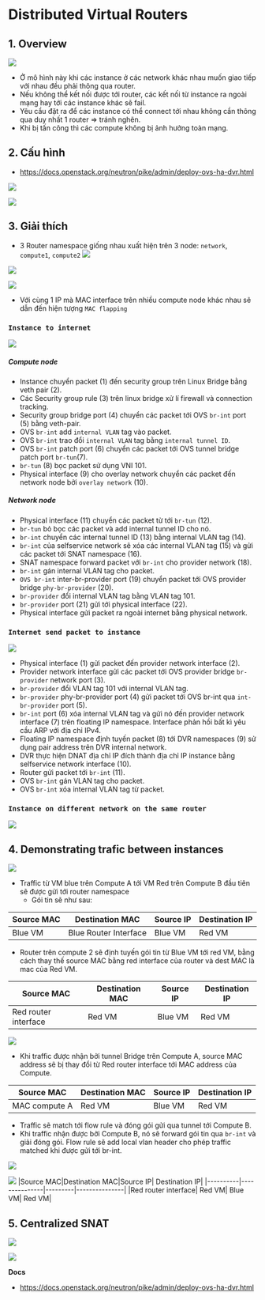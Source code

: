 # Distributed Virtual Routers
## 1. Overview

![](https://i.ibb.co/VTyGVn6/Screenshot-from-2021-05-31-16-00-42.png)

- Ở mô hình này khi các instance ở các network khác nhau muốn giao tiếp với nhau đều phải thông qua router.
- Nếu không thể kết nối được tới router, các kết nối từ instance ra ngoài mạng hay tới các instance khác sẽ fail.
- Yêu cầu đặt ra để các instance có thể connect tới nhau không cần thông qua duy nhất 1 router => tránh nghẽn.
- Khi bị tấn công thì các compute không bị ảnh hưởng toàn mạng.

## 2. Cấu hình
- https://docs.openstack.org/neutron/pike/admin/deploy-ovs-ha-dvr.html

![](https://i.ibb.co/SNnPm4W/Screenshot-from-2021-05-31-16-30-20.png)

![](https://i.ibb.co/yPhhvhN/Screenshot-from-2021-05-31-17-05-03.png)

## 3. Giải thích
- 3 Router namespace giống nhau xuất hiện trên 3 node: `network`, `compute1`, `compute2`
![](https://i.ibb.co/KGXbyZs/Screenshot-from-2021-05-31-22-38-29.png)

![](https://i.ibb.co/0JtdGLD/Screenshot-from-2021-05-31-22-39-16.png)

![](https://i.ibb.co/jRH2CWJ/Screenshot-from-2021-05-31-22-39-53.png)

- Với cùng 1 IP mà MAC interface trên nhiều compute node khác nhau sẽ dẫn đến hiện tượng `MAC flapping`

### `Instance to internet`
![](https://docs.openstack.org/neutron/pike/_images/deploy-ovs-ha-dvr-flowns1.png)
##### Compute node
- Instance chuyển packet (1) đến security group trên Linux Bridge bằng veth pair (2).
- Các Security group rule (3) trên linux bridge xử lí firewall và connection tracking.
- Security group bridge port (4) chuyển các packet tới OVS `br-int` port (5) bằng veth-pair.
- OVS `br-int` add `internal VLAN` tag vào packet.
- OVS `br-int` trao đổi `internal VLAN` tag bằng `internal tunnel ID`.
- OVS `br-int` patch port (6) chuyển các packet tới OVS tunnel bridge patch port `br-tun`(7).
- `br-tun` (8) bọc packet sử dụng VNI 101.
- Physical interface (9) cho overlay network chuyển các packet đến network node bởi `overlay network` (10).

##### Network node
- Physical interface (11) chuyển các packet từ tới `br-tun` (12).
- `br-tun` bỏ bọc các packet và add internal tunnel ID cho nó.
- `br-int` chuyển các internal tunnel ID (13) bằng internal VLAN tag (14).
- `br-int` của selfservice network sẽ xóa các internal VLAN tag (15) và gửi các packet tới SNAT namespace (16).
- SNAT namespace forward packet với `br-int` cho provider network (18).
- `br-int` gán internal VLAN tag cho packet.
- `OVS br-int` inter-br-provider port (19) chuyển packet tới OVS provider bridge `phy-br-provider` (20).
- `br-provider` đổi internal VLAN tag bằng VLAN tag 101.
- `br-provider` port (21) gửi tới physical interface (22).
- Physical interface gửi packet ra ngoài internet bằng physical network.

### `Internet send packet to instance`
![](https://docs.openstack.org/neutron/pike/_images/deploy-ovs-ha-dvr-flowns2.png)

- Physical interface (1) gửi packet đến provider network interface (2).
- Provider network interface gửi các packet tới OVS provider bridge `br-provider` network port (3).
- `br-provider` đổi VLAN tag 101 với internal VLAN tag.
- `br-provider` phy-br-provider port (4) gửi packet tới OVS br-int qua `int-br-provider` port (5).
- `br-int` port (6) xóa internal VLAN tag và gửi nó đến provider network interface (7) trên floating IP namespace. Interface phản hồi bất kì yêu cầu ARP với địa chỉ IPv4.
- Floating IP namespace định tuyến packet (8) tới DVR namespaces (9) sử dụng pair address trên DVR internal network.
- DVR thực hiện DNAT địa chỉ IP đích thành địa chỉ IP instance bằng selfservice network interface (10).
- Router gửi packet tới `br-int` (11).
- OVS `br-int` gán VLAN tag cho packet.
- OVS `br-int` xóa internal VLAN tag từ packet.

### `Instance on different network on the same router`

![](https://docs.openstack.org/neutron/pike/_images/deploy-ovs-ha-dvr-flowew1.png)

## 4. Demonstrating trafic between instances

![](https://i.ibb.co/cTrwx7b/1.png)

- Traffic từ VM blue trên Compute A tới VM Red trên Compute B đầu tiên sẽ được gửi tới router namespace
  + Gói tin sẽ như sau: 

|Source MAC|Destination MAC|Source IP| Destination IP|
|----------|---------------|---------|---------------|
|Blue VM|Blue Router Interface | Blue VM| Red VM|

- Router trên compute 2 sẽ định tuyến gói tin từ Blue VM tới red VM, bằng cách thay thế source MAC bằng red interface  của router và dest MAC là mac của Red VM.

|Source MAC|Destination MAC|Source IP| Destination IP|
|----------|---------------|---------|---------------|
|Red router interface|Red VM | Blue VM| Red VM|

![](https://i.ibb.co/4VWzxrm/2.png)

- Khi traffic được nhận bởi tunnel Bridge trên Compute A, source MAC address sẽ bị thay đổi từ Red router interface tới MAC address của Compute.

|Source MAC|Destination MAC|Source IP| Destination IP|
|----------|---------------|---------|---------------|
|MAC compute A|Red VM| Blue VM| Red VM|


- Traffic sẽ match tới flow rule và đóng gói gửi qua tunnel tới Compute B.
- Khi traffic nhận được bởi Compute B, nó sẽ forward gói tin qua `br-int` và giải đóng gói. Flow rule sẽ add local vlan header cho phép traffic matched khi được gửi tới br-int.

![](https://i.ibb.co/KNqXPYD/3.png)


![](https://i.ibb.co/3rLvDnM/4.png)
|Source MAC|Destination MAC|Source IP| Destination IP|
|----------|---------------|---------|---------------|
|Red router interface| Red VM| Blue VM| Red VM|

## 5. Centralized SNAT
![](https://i.ibb.co/ZY3dygX/Screenshot-from-2021-06-01-16-49-47.png)

![](https://i.ibb.co/xS6xnG2/Screenshot-from-2021-06-01-17-07-20.png)





__Docs__
- https://docs.openstack.org/neutron/pike/admin/deploy-ovs-ha-dvr.html